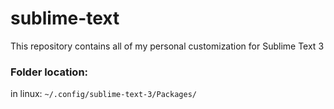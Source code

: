 # sublime-text
This repository contains all of my personal customization for Sublime Text 3

### Folder location: 
in linux: `~/.config/sublime-text-3/Packages/`
